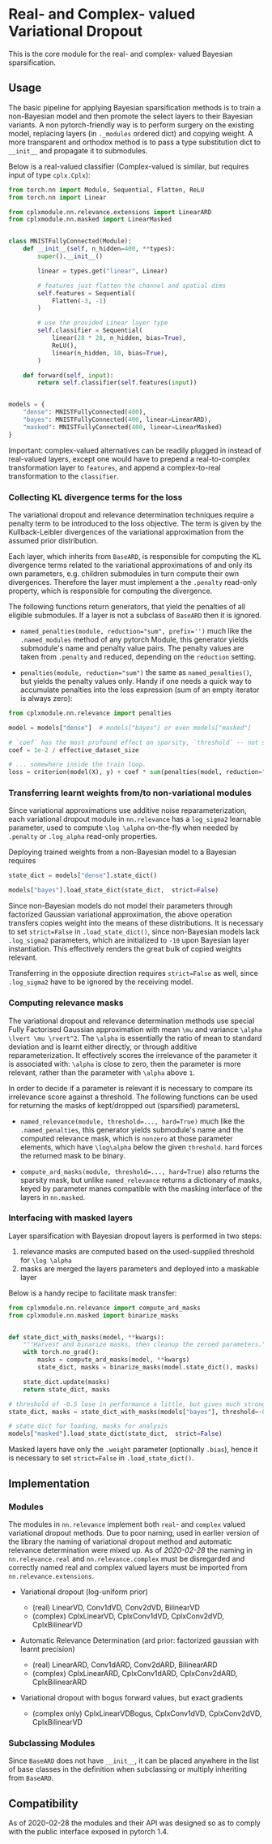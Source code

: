 # Real- and Complex- valued Variational Dropout

This is the core module for the real- and complex- valued Bayesian sparsification.

## Usage

The basic pipeline for applying Bayesian sparsification methods is to train a non-Bayesian model and then promote the select layers to their Bayesian variants. A non pytorch-friendly way is to perform surgery on the existing model, replacing layers (in `._modules` ordered dict) and copying weight. A more transparent and orthodox method is to pass a type substitution dict to `__init__` and propagate it to submodules.

Below is a real-valued classifier (Complex-valued is similar, but requires input of type `cplx.Cplx`):

```python
from torch.nn import Module, Sequential, Flatten, ReLU
from torch.nn import Linear

from cplxmodule.nn.relevance.extensions import LinearARD
from cplxmodule.nn.masked import LinearMasked


class MNISTFullyConnected(Module):
    def __init__(self, n_hidden=400, **types):
        super().__init__()

        linear = types.get("linear", Linear)

        # features just flatten the channel and spatial dims
        self.features = Sequential(
            Flatten(-3, -1)
        )

        # use the provided Linear layer type
        self.classifier = Sequential(
            linear(28 * 28, n_hidden, bias=True),
            ReLU(),
            linear(n_hidden, 10, bias=True),
        )

    def forward(self, input):
        return self.classifier(self.features(input))


models = {
    "dense": MNISTFullyConnected(400),
    "bayes": MNISTFullyConnected(400, linear=LinearARD),
    "masked": MNISTFullyConnected(400, linear=LinearMasked)
}
```

Important: complex-valued alternatives can be readily plugged in instead of real-valued layers, except one would have to prepend a real-to-complex transformation layer to `features`, and append a complex-to-real transformation to the `classifier`.

### Collecting KL divergence terms for the loss

The variational dropout and relevance determination techniques require a penalty term to be introduced to the loss objective. The term is given by the Kullback-Leibler divergences of the variational approximation from the assumed prior distribution.

Each layer, which inherits from `BaseARD`, is responsible for computing the KL divergence terms related to the variational approximations of and only its own parameters, e.g. children submodules in turn compute their own divergences. Therefore the layer must implement a the `.penalty` read-only property, which is responsible for computing the divergence.

The following functions return generators, that yield the penalties of all eligible submodules. If a layer is not a subclass of `BaseARD` then it is ignored.

* `named_penalties(module, reduction="sum", prefix='')` much like the `.named_modules` method of any pytorch Module, this generator yields submodule's name and penalty value pairs. The penalty values are taken from `.penalty` and reduced, depending on the `reduction` setting.

* `penalties(module, reduction="sum")` the same as `named_penalties()`, but yields the penalty values only. Handy if one needs a quick way to accumulate penalties into the loss expression (sum of an empty iterator is always zero):

```python
from cplxmodule.nn.relevance import penalties

model = models["dense"]  # models["bayes"] or even models["masked"]

# `coef` has the most profound effect on sparsity, `threshold` -- not so much
coef = 1e-2 / effective_dataset_size

# ... somewhere inside the train loop.
loss = criterion(model(X), y) + coef * sum(penalties(model, reduction="sum"))
```

### Transferring learnt weights from/to non-variational modules

Since variational approximations use additive noise reparameterization, each variational dropout module in `nn.relevance` has a `log_sigma2` learnable parameter, used to compute `\log \alpha` on-the-fly when needed by `.penalty` or `.log_alpha` read-only properties. 

Deploying trained weights from a non-Bayesian model to a Bayesian requires
```python
state_dict = models["dense"].state_dict()

models["bayes"].load_state_dict(state_dict,  strict=False)
```
Since non-Bayesian models do not model their parameters through factorized Gaussian variational approximation, the above operation transfers copies weight into the means of these distributions. It is necessary to set `strict=False` in `.load_state_dict()`, since non-Bayesian models lack `.log_sigma2` parameters, which are initialized to `-10` upon Bayesian layer instantiation. This effectively renders the great bulk of copied weights relevant.

Transferring in the opposiute direction requires `strict=False` as well, since `.log_sigma2` have to be ignored by the receiving model.

### Computing relevance masks

The variational dropout and relevance determination methods use special Fully Factorised Gaussian approximation with mean `\mu` and variance `\alpha \lvert \mu \rvert^2`. The `\alpha` is essentially the ratio of mean to standard deviation and is learnt either directly, or through additive reparameterization. It effectively scores the irrelevance of the parameter it is associated with: `\alpha` is close to zero, then the parameter is more relevant, rather than the parameter with `\alpha` above `1`.

In order to decide if a parameter is relevant it is necessary to compare its irrelevance score against a threshold. The following functions can be used for returning the masks of kept/dropped out (sparsified) parametersL

* `named_relevance(module, threshold=..., hard=True)` much like the `.named_penalties`, this generator yields submodule's name and the computed relevance mask, which is `nonzero` at those parameter elements, which have `\log\alpha` below the given `threshold`. `hard` forces the returned mask to be binary.

* `compute_ard_masks(module, threshold=..., hard=True)` also returns the sparsity mask, but unlike `named_relevance` returns a dictionary of masks, keyed by parameter manes compatible with the masking interface of the layers in `nn.masked`.

### Interfacing with masked layers

Layer sparsification with Bayesian dropout layers is performed in two steps:
1. relevance masks are computed based on the used-supplied threshold for `\log \alpha`
2. masks are merged the layers parameters and deployed into a maskable layer

Below is a handy recipe to facilitate mask transfer:

```python
from cplxmodule.nn.relevance import compute_ard_masks
from cplxmodule.nn.masked import binarize_masks


def state_dict_with_masks(model, **kwargs):
    """Harvest and binarize masks, then cleanup the zeroed parameters."""
    with torch.no_grad():
        masks = compute_ard_masks(model, **kwargs)
        state_dict, masks = binarize_masks(model.state_dict(), masks)

    state_dict.update(masks)
    return state_dict, masks

# threshold of -0.5 lose in performance a little, but gives much stronger sparsity
state_dict, masks = state_dict_with_masks(models["bayes"], threshold=-0.5, hard=True)

# state dict for loading, masks for analysis
models["masked"].load_state_dict(state_dict,  strict=False)
```
Masked layers have only the `.weight` parameter (optionally `.bias`), hence it is necessary to set `strict=False` in `.load_state_dict()`.

## Implementation

### Modules

The modules in `nn.relevance` implement both `real`- and `complex` valued variational dropout methods. Due to poor naming, used in earlier version of the library the naming of variational dropout method and automatic relevance determination were mixed up. As of *2020-02-28* the naming in `nn.relevance.real` and `nn.relevance.complex`  must be disregarded and correctly named real and complex valued layers must be imported from `nn.relevance.extensions`.

* Variational dropout (log-uniform prior)
    - (real) LinearVD, Conv1dVD, Conv2dVD, BilinearVD
    - (complex) CplxLinearVD, CplxConv1dVD, CplxConv2dVD, CplxBilinearVD

* Automatic Relevance Determination (ard prior: factorized gaussian with learnt precision)
    - (real) LinearARD, Conv1dARD, Conv2dARD, BilinearARD
    - (complex) CplxLinearARD, CplxConv1dARD, CplxConv2dARD, CplxBilinearARD

* Variational dropout with bogus forward values, but exact gradients
    - (complex only) CplxLinearVDBogus, CplxConv1dVD, CplxConv2dVD, CplxBilinearVD

### Subclassing Modules

Since `BaseARD` does not have `__init__`, it can be placed anywhere in the list of base classes in the definition when subclassing or multiply inheriting from `BaseARD`.

## Compatibility

As of 2020-02-28 the modules and their API was designed so as to comply with the public interface exposed in pytorch 1.4.
